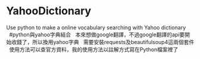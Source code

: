 # YahooDictionary
Use python to make a online vocabulary searching with Yahoo dictionary    
  
#python與yahoo字典結合  
本來想做google翻譯，不過google翻譯的api要開始收錢了，所以換用yahoo字典  
需要安裝requests及beautifulsoup4這兩個套件  
使用方法可以查官方資料，我的使用方法以註解方式寫在Python檔案裡了
